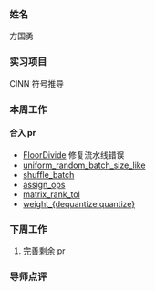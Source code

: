 ### 姓名

方国勇

### 实习项目

CINN 符号推导

### 本周工作

#### 合入 pr

- [FloorDivide](https://github.com/PaddlePaddle/Paddle/pull/69167) 修复流水线错误
- [uniform_random_batch_size_like](https://github.com/PaddlePaddle/Paddle/pull/68980)
- [shuffle_batch](https://github.com/PaddlePaddle/Paddle/pull/68978)
- [assign_ops](https://github.com/PaddlePaddle/Paddle/pull/68947)
- [matrix_rank_tol](https://github.com/PaddlePaddle/Paddle/pull/68975)
- [weight_{dequantize.quantize}](https://github.com/PaddlePaddle/Paddle/pull/68979)



### 下周工作

1. 完善剩余 pr

### 导师点评
